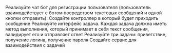 Реализуйте чат бот для регистрации пользователя (пользователь взаимодействует с ботом посредством текстовых сообщений и одной кнопки отправить):
Создайте контроллер в который будет приходить сообщение
Реализуйте интерфейс задача. Каждая задача должна иметь метод выполнения, который принимает в себя текст сообщения, валидирует его и отправляет ответ
Реализуйте три задачи: приветствие, получение логина, получение пароля
Создайте сервис для взаимодействия с задачей
